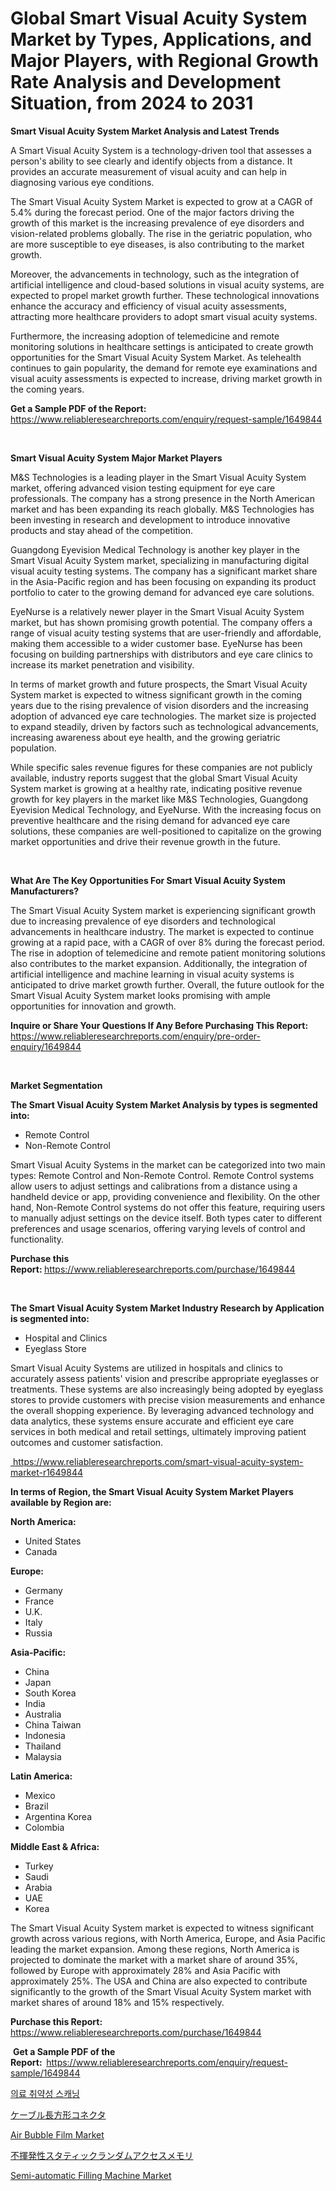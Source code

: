 <p><h1>Global Smart Visual Acuity System Market by Types, Applications, and Major Players, with Regional Growth Rate Analysis and Development Situation, from 2024 to 2031</h1></p><p><strong>Smart Visual Acuity System Market Analysis and Latest Trends</strong></p>
<p><p>A Smart Visual Acuity System is a technology-driven tool that assesses a person's ability to see clearly and identify objects from a distance. It provides an accurate measurement of visual acuity and can help in diagnosing various eye conditions.</p><p>The Smart Visual Acuity System Market is expected to grow at a CAGR of 5.4% during the forecast period. One of the major factors driving the growth of this market is the increasing prevalence of eye disorders and vision-related problems globally. The rise in the geriatric population, who are more susceptible to eye diseases, is also contributing to the market growth.</p><p>Moreover, the advancements in technology, such as the integration of artificial intelligence and cloud-based solutions in visual acuity systems, are expected to propel market growth further. These technological innovations enhance the accuracy and efficiency of visual acuity assessments, attracting more healthcare providers to adopt smart visual acuity systems.</p><p>Furthermore, the increasing adoption of telemedicine and remote monitoring solutions in healthcare settings is anticipated to create growth opportunities for the Smart Visual Acuity System Market. As telehealth continues to gain popularity, the demand for remote eye examinations and visual acuity assessments is expected to increase, driving market growth in the coming years.</p></p>
<p><strong>Get a Sample PDF of the Report:&nbsp;</strong> <a href="https://www.reliableresearchreports.com/enquiry/request-sample/1649844">https://www.reliableresearchreports.com/enquiry/request-sample/1649844</a></p>
<p>&nbsp;</p>
<p><strong>Smart Visual Acuity System Major Market Players</strong></p>
<p><p>M&S Technologies is a leading player in the Smart Visual Acuity System market, offering advanced vision testing equipment for eye care professionals. The company has a strong presence in the North American market and has been expanding its reach globally. M&S Technologies has been investing in research and development to introduce innovative products and stay ahead of the competition.</p><p>Guangdong Eyevision Medical Technology is another key player in the Smart Visual Acuity System market, specializing in manufacturing digital visual acuity testing systems. The company has a significant market share in the Asia-Pacific region and has been focusing on expanding its product portfolio to cater to the growing demand for advanced eye care solutions.</p><p>EyeNurse is a relatively newer player in the Smart Visual Acuity System market, but has shown promising growth potential. The company offers a range of visual acuity testing systems that are user-friendly and affordable, making them accessible to a wider customer base. EyeNurse has been focusing on building partnerships with distributors and eye care clinics to increase its market penetration and visibility.</p><p>In terms of market growth and future prospects, the Smart Visual Acuity System market is expected to witness significant growth in the coming years due to the rising prevalence of vision disorders and the increasing adoption of advanced eye care technologies. The market size is projected to expand steadily, driven by factors such as technological advancements, increasing awareness about eye health, and the growing geriatric population.</p><p>While specific sales revenue figures for these companies are not publicly available, industry reports suggest that the global Smart Visual Acuity System market is growing at a healthy rate, indicating positive revenue growth for key players in the market like M&S Technologies, Guangdong Eyevision Medical Technology, and EyeNurse. With the increasing focus on preventive healthcare and the rising demand for advanced eye care solutions, these companies are well-positioned to capitalize on the growing market opportunities and drive their revenue growth in the future.</p></p>
<p>&nbsp;</p>
<p><strong>What Are The Key Opportunities For Smart Visual Acuity System Manufacturers?</strong></p>
<p><p>The Smart Visual Acuity System market is experiencing significant growth due to increasing prevalence of eye disorders and technological advancements in healthcare industry. The market is expected to continue growing at a rapid pace, with a CAGR of over 8% during the forecast period. The rise in adoption of telemedicine and remote patient monitoring solutions also contributes to the market expansion. Additionally, the integration of artificial intelligence and machine learning in visual acuity systems is anticipated to drive market growth further. Overall, the future outlook for the Smart Visual Acuity System market looks promising with ample opportunities for innovation and growth.</p></p>
<p><strong>Inquire or Share Your Questions If Any Before Purchasing This Report:</strong> <a href="https://www.reliableresearchreports.com/enquiry/pre-order-enquiry/1649844">https://www.reliableresearchreports.com/enquiry/pre-order-enquiry/1649844</a></p>
<p>&nbsp;</p>
<p><strong>Market Segmentation</strong></p>
<p><strong>The Smart Visual Acuity System Market Analysis by types is segmented into:</strong></p>
<p><ul><li>Remote Control</li><li>Non-Remote Control</li></ul></p>
<p><p>Smart Visual Acuity Systems in the market can be categorized into two main types: Remote Control and Non-Remote Control. Remote Control systems allow users to adjust settings and calibrations from a distance using a handheld device or app, providing convenience and flexibility. On the other hand, Non-Remote Control systems do not offer this feature, requiring users to manually adjust settings on the device itself. Both types cater to different preferences and usage scenarios, offering varying levels of control and functionality.</p></p>
<p><strong>Purchase this Report:&nbsp;</strong><a href="https://www.reliableresearchreports.com/purchase/1649844">https://www.reliableresearchreports.com/purchase/1649844</a></p>
<p>&nbsp;</p>
<p><strong>The Smart Visual Acuity System Market Industry Research by Application is segmented into:</strong></p>
<p><ul><li>Hospital and Clinics</li><li>Eyeglass Store</li></ul></p>
<p><p>Smart Visual Acuity Systems are utilized in hospitals and clinics to accurately assess patients' vision and prescribe appropriate eyeglasses or treatments. These systems are also increasingly being adopted by eyeglass stores to provide customers with precise vision measurements and enhance the overall shopping experience. By leveraging advanced technology and data analytics, these systems ensure accurate and efficient eye care services in both medical and retail settings, ultimately improving patient outcomes and customer satisfaction.</p></p>
<p><a href="https://www.reliableresearchreports.com/smart-visual-acuity-system-market-r1649844">&nbsp;https://www.reliableresearchreports.com/smart-visual-acuity-system-market-r1649844</a></p>
<p><strong>In terms of Region, the Smart Visual Acuity System Market Players available by Region are:</strong></p>
<p>
    <p> <strong> North America: </strong>
        <ul>
            <li>United States</li>
            <li>Canada</li>
        </ul>
        </p> 
    <p> <strong> Europe: </strong>
        <ul>
            <li>Germany</li>
            <li>France</li>
            <li>U.K.</li>
            <li>Italy</li>
            <li>Russia</li>
        </ul>
        </p> 
    <p> <strong> Asia-Pacific: </strong>
        <ul>
            <li>China</li>
            <li>Japan</li>
            <li>South Korea</li>
            <li>India</li>
            <li>Australia</li>
            <li>China Taiwan</li>
            <li>Indonesia</li>
            <li>Thailand</li>
            <li>Malaysia</li>
        </ul>
        </p> 
    <p> <strong> Latin America: </strong>
        <ul>
            <li>Mexico</li>
            <li>Brazil</li>
            <li>Argentina Korea</li>
            <li>Colombia</li>
        </ul>
        </p> 
    <p> <strong> Middle East & Africa: </strong>
        <ul>
            <li>Turkey</li>
            <li>Saudi</li>
            <li>Arabia</li>
            <li>UAE</li>
            <li>Korea</li>
        </ul>
    </p>
    </p>
<p><p>The Smart Visual Acuity System market is expected to witness significant growth across various regions, with North America, Europe, and Asia Pacific leading the market expansion. Among these regions, North America is projected to dominate the market with a market share of around 35%, followed by Europe with approximately 28% and Asia Pacific with approximately 25%. The USA and China are also expected to contribute significantly to the growth of the Smart Visual Acuity System market with market shares of around 18% and 15% respectively.</p></p>
<p><strong>Purchase this Report: </strong><a href="https://www.reliableresearchreports.com/purchase/1649844">https://www.reliableresearchreports.com/purchase/1649844</a></p>
<p>&nbsp;<strong>Get a Sample PDF of the Report:&nbsp;&nbsp;</strong><a href="https://www.reliableresearchreports.com/enquiry/request-sample/1649844">https://www.reliableresearchreports.com/enquiry/request-sample/1649844</a></p>
<p><strong></strong></p>
<p><p><a href="https://github.com/vskv4779xr1/Market-Research-Report-List-2/blob/main/273181282668.md">의료 취약성 스캐닝</a></p><p><a href="https://github.com/AdellaPrice2023/Market-Research-Report-List-1/blob/main/1826029101358.md">ケーブル長方形コネクタ</a></p><p><a href="https://github.com/MyrticeDare2023/Market-Research-Report-List-1/blob/main/air-bubble-film-market.md">Air Bubble Film Market</a></p><p><a href="https://github.com/andym141978/Market-Research-Report-List-1/blob/main/4648754101353.md">不揮発性スタティックランダムアクセスメモリ</a></p><p><a href="https://github.com/cameroneffertz/Market-Research-Report-List-1/blob/main/semi-automatic-filling-machine-market.md">Semi-automatic Filling Machine Market</a></p></p>